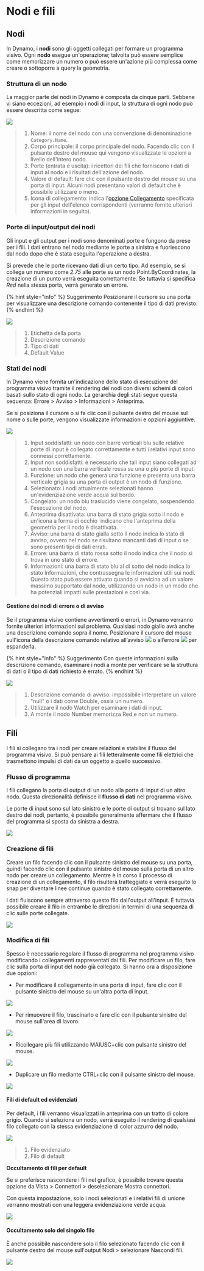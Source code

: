 # Nodi e fili

## Nodi

In Dynamo, i **nodi** sono gli oggetti collegati per formare un programma visivo. Ogni **nodo** esegue un'operazione; talvolta può essere semplice come memorizzare un numero o può essere un'azione più complessa come creare o sottoporre a query la geometria.

### Struttura di un nodo

La maggior parte dei nodi in Dynamo è composta da cinque parti. Sebbene vi siano eccezioni, ad esempio i nodi di input, la struttura di ogni nodo può essere descritta come segue:

![](images/nodesandwires-nodesanatomy.jpg)

> 1. Nome: il nome del nodo con una convenzione di denominazione `Category.Name`.
> 2. Corpo principale: il corpo principale del nodo. Facendo clic con il pulsante destro del mouse qui vengono visualizzate le opzioni a livello dell'intero nodo.
> 3. Porte (entrata e uscita): i ricettori dei fili che forniscono i dati di input al nodo e i risultati dell'azione del nodo.
> 4. Valore di default: fare clic con il pulsante destro del mouse su una porta di input. Alcuni nodi presentano valori di default che è possibile utilizzare o meno.
> 5. Icona di collegamento: indica l'[opzione Collegamento](../5\_essential\_nodes\_and\_concepts/5-4\_designing-with-lists/1-whats-a-list.md#lacing) specificata per gli input dell'elenco corrispondenti (verranno fornite ulteriori informazioni in seguito).

### Porte di input/output dei nodi

Gli input e gli output per i nodi sono denominati porte e fungono da prese per i fili. I dati entrano nel nodo mediante le porte a sinistra e fuoriescono dal nodo dopo che è stata eseguita l'operazione a destra.

Si prevede che le porte ricevano dati di un certo tipo. Ad esempio, se si collega un numero come _2.75_ alle porte su un nodo Point.ByCoordinates, la creazione di un punto verrà eseguita correttamente. Se tuttavia si specifica _Red_ nella stessa porta, verrà generato un errore.

{% hint style="info" %} Suggerimento Posizionare il cursore su una porta per visualizzare una descrizione comando contenente il tipo di dati previsto. {% endhint %}

![](images/nodesandwires-nodesinputandtooltip.jpg)

> 1. Etichetta della porta
> 2. Descrizione comando
> 3. Tipo di dati
> 4. Default Value

### Stati dei nodi

In Dynamo viene fornita un'indicazione dello stato di esecuzione del programma visivo tramite il rendering dei nodi con diversi schemi di colori basati sullo stato di ogni nodo. La gerarchia degli stati segue questa sequenza: Errore > Avviso > Informazioni > Anteprima.

Se si posiziona il cursore o si fa clic con il pulsante destro del mouse sul nome o sulle porte, vengono visualizzate informazioni e opzioni aggiuntive.

![](../.gitbook/assets/nodesandwires-nodestates.png)

> 1. Input soddisfatti: un nodo con barre verticali blu sulle relative porte di input è collegato correttamente e tutti i relativi input sono connessi correttamente.
> 2. Input non soddisfatti: è necessario che tali input siano collegati ad un nodo con una barra verticale rossa su una o più porte di input.
> 3. Funzione: un nodo che genera una funzione e presenta una barra verticale grigia su una porta di output è un nodo di funzione.
> 4. Selezionato: i nodi attualmente selezionati hanno un'evidenziazione verde acqua sul bordo.
> 5. Congelato: un nodo blu traslucido viene congelato, sospendendo l'esecuzione del nodo.
> 6. Anteprima disattivata: una barra di stato grigia sotto il nodo e un'icona a forma di occhio <img src="images/nodesandwires-previewoff.jpg" alt="" data-size="line"> indicano che l'anteprima della geometria per il nodo è disattivata.
> 7. Avviso: una barra di stato gialla sotto il nodo indica lo stato di avviso, ovvero nel nodo se risultano mancanti dati di input o se sono presenti tipi di dati errati.
> 8. Errore: una barra di stato rossa sotto il nodo indica che il nodo si trova in uno stato di errore.
> 9. Informazioni: una barra di stato blu al di sotto del nodo indica lo stato Informazioni, che contrassegna le informazioni utili sui nodi. Questo stato può essere attivato quando si avvicina ad un valore massimo supportato dal nodo, utilizzando un nodo in un modo che ha potenziali impatti sulle prestazioni e così via.

#### Gestione dei nodi di errore o di avviso

Se il programma visivo contiene avvertimenti o errori, in Dynamo verranno fornite ulteriori informazioni sul problema. Qualsiasi nodo giallo avrà anche una descrizione comando sopra il nome. Posizionare il cursore del mouse sull'icona della descrizione comando relativo all’avviso ![](images/nodesandwires-nodewarningicon.png) o all’errore ![](images/nodesandwires-nodeerroricon.png) per espanderla.

{% hint style="info" %} Suggerimento Con queste informazioni sulla descrizione comando, esaminare i nodi a monte per verificare se la struttura di dati o il tipo di dati richiesto è errato. {% endhint %}

![](images/nodesandwires-nodeswithwarningtooltip.jpg)

> 1. Descrizione comando di avviso: impossibile interpretare un valore "null" o i dati come Double, ossia un numero.
> 2. Utilizzare il nodo Watch per esaminare i dati di input.
> 3. A monte il nodo Number memorizza Red e non un numero.

## Fili

I fili si collegano tra i nodi per creare relazioni e stabilire il flusso del programma visivo. Si può pensare ai fili letteralmente come fili elettrici che trasmettono impulsi di dati da un oggetto a quello successivo.

### Flusso di programma <a href="#program-flow" id="program-flow"></a>

I fili collegano la porta di output di un nodo alla porta di input di un altro nodo. Questa direzionalità definisce il **flusso di dati** nel programma visivo.

Le porte di input sono sul lato sinistro e le porte di output si trovano sul lato destro dei nodi, pertanto, è possibile generalmente affermare che il flusso del programma si sposta da sinistra a destra.

![](images/nodesandwires-flowofdata.jpg)

### Creazione di fili <a href="#creating-wires" id="creating-wires"></a>

Creare un filo facendo clic con il pulsante sinistro del mouse su una porta, quindi facendo clic con il pulsante sinistro del mouse sulla porta di un altro nodo per creare un collegamento. Mentre è in corso il processo di creazione di un collegamento, il filo risulterà tratteggiato e verrà eseguito lo snap per diventare linee continue quando è stato collegato correttamente.

I dati fluiscono sempre attraverso questo filo dall'output all'input. È tuttavia possibile creare il filo in entrambe le direzioni in termini di una sequenza di clic sulle porte collegate.

![](images/nodesandwires-creatingawire.gif)

### Modifica di fili <a href="#editing-wires" id="editing-wires"></a>

Spesso è necessario regolare il flusso di programma nel programma visivo modificando i collegamenti rappresentati dai fili. Per modificare un filo, fare clic sulla porta di input del nodo già collegato. Si hanno ora a disposizione due opzioni:

* Per modificare il collegamento in una porta di input, fare clic con il pulsante sinistro del mouse su un'altra porta di input.

![](<images/nodesandwires-editwirechangeport(1)(1) (1) (2).gif>)

* Per rimuovere il filo, trascinarlo e fare clic con il pulsante sinistro del mouse sull'area di lavoro.

![](images/nodesandwires-editwiresremove.gif)

* Ricollegare più fili utilizzando MAIUSC+clic con pulsante sinistro del mouse.

![](images/nodesandwires-editmultiports.gif)

* Duplicare un filo mediante CTRL+clic con il pulsante sinistro del mouse.

![](images/nodesandwires-duplicatewire.gif)

#### Fili di default ed evidenziati <a href="#wire-previews" id="wire-previews"></a>

Per default, i fili verranno visualizzati in anteprima con un tratto di colore grigio. Quando si seleziona un nodo, verrà eseguito il rendering di qualsiasi filo collegato con la stessa evidenziazione di color azzurro del nodo.

![](images/nodesandwires-defaultvshighlightedwires.jpg)

> 1. Filo evidenziato
> 2. Filo di default

**Occultamento di fili per default**

Se si preferisce nascondere i fili nel grafico, è possibile trovare questa opzione da Vista > Connettori > deselezionare Mostra connettori.

Con questa impostazione, solo i nodi selezionati e i relativi fili di unione verranno mostrati con una leggera evidenziazione verde acqua.

![](<images/nodesandwires-hidewiressetting(1) (1).gif>)

#### Occultamento solo del singolo filo

È anche possibile nascondere solo il filo selezionato facendo clic con il pulsante destro del mouse sull'output Nodi > selezionare Nascondi fili.

![](images/nodesandwires-hideselectedwire.gif)
